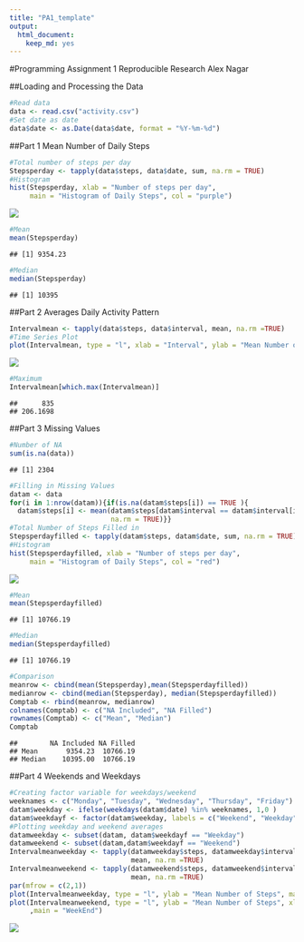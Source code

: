 ```yaml
---
title: "PA1_template"
output: 
  html_document: 
    keep_md: yes
---
```


#Programming Assignment 1 Reproducible Research Alex Nagar

##Loading and Processing the Data

```r
#Read data
data <- read.csv("activity.csv")
#Set date as date
data$date <- as.Date(data$date, format = "%Y-%m-%d")
```
##Part 1 Mean Number of Daily Steps

```r
#Total number of steps per day
Stepsperday <- tapply(data$steps, data$date, sum, na.rm = TRUE)
#Histogram
hist(Stepsperday, xlab = "Number of steps per day",
     main = "Histogram of Daily Steps", col = "purple")
```

![](PA1_template_files/figure-html/NumberofStepsperDay-1.png)<!-- -->

```r
#Mean
mean(Stepsperday)
```

```
## [1] 9354.23
```

```r
#Median
median(Stepsperday)
```

```
## [1] 10395
```
##Part 2 Averages Daily Activity Pattern

```r
Intervalmean <- tapply(data$steps, data$interval, mean, na.rm =TRUE)
#Time Series Plot
plot(Intervalmean, type = "l", xlab = "Interval", ylab = "Mean Number of Steps")
```

![](PA1_template_files/figure-html/AverageDailyActivityPattern-1.png)<!-- -->

```r
#Maximum
Intervalmean[which.max(Intervalmean)]
```

```
##      835 
## 206.1698
```
##Part 3 Missing Values

```r
#Number of NA
sum(is.na(data))
```

```
## [1] 2304
```

```r
#Filling in Missing Values
datam <- data
for(i in 1:nrow(datam)){if(is.na(datam$steps[i]) == TRUE ){
  datam$steps[i] <- mean(datam$steps[datam$interval == datam$interval[i]],
                         na.rm = TRUE)}}
#Total Number of Steps Filled in
Stepsperdayfilled <- tapply(datam$steps, datam$date, sum, na.rm = TRUE)
#Histogram
hist(Stepsperdayfilled, xlab = "Number of steps per day",
     main = "Histogram of Daily Steps", col = "red")
```

![](PA1_template_files/figure-html/MissingValues-1.png)<!-- -->

```r
#Mean
mean(Stepsperdayfilled)
```

```
## [1] 10766.19
```

```r
#Median
median(Stepsperdayfilled)
```

```
## [1] 10766.19
```

```r
#Comparison
meanrow <- cbind(mean(Stepsperday),mean(Stepsperdayfilled))
medianrow <- cbind(median(Stepsperday), median(Stepsperdayfilled))
Comptab <- rbind(meanrow, medianrow)
colnames(Comptab) <- c("NA Included", "NA Filled")
rownames(Comptab) <- c("Mean", "Median")
Comptab
```

```
##        NA Included NA Filled
## Mean       9354.23  10766.19
## Median    10395.00  10766.19
```
##Part 4 Weekends and Weekdays

```r
#Creating factor variable for weekdays/weekend
weeknames <- c("Monday", "Tuesday", "Wednesday", "Thursday", "Friday")
datam$weekday <- ifelse(weekdays(datam$date) %in% weeknames, 1,0 )
datam$weekdayf <- factor(datam$weekday, labels = c("Weekend", "Weekday"))
#Plotting weekday and weekend averages
datamweekday <- subset(datam, datam$weekdayf == "Weekday")
datamweekend <- subset(datam,datam$weekdayf == "Weekend")
Intervalmeanweekday <- tapply(datamweekday$steps, datamweekday$interval,
                              mean, na.rm =TRUE)
Intervalmeanweekend <- tapply(datamweekend$steps, datamweekend$interval,
                              mean, na.rm =TRUE)
par(mfrow = c(2,1))
plot(Intervalmeanweekday, type = "l", ylab = "Mean Number of Steps", main = "Weekday")
plot(Intervalmeanweekend, type = "l", ylab = "Mean Number of Steps", xlab = "Interval"
     ,main = "WeekEnd")
```

![](PA1_template_files/figure-html/WeekendandWeekdays-1.png)<!-- -->
